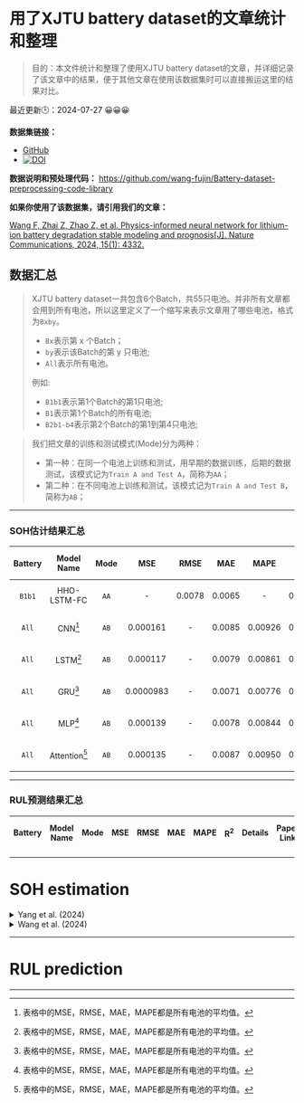 
# 用了XJTU battery dataset的文章统计和整理


> 目的：本文件统计和整理了使用XJTU battery dataset的文章，并详细记录了该文章中的结果，便于其他文章在使用该数据集时可以直接搬运这里的结果对比。

最近更新🕒：2024-07-27 😀😀😀


**数据集链接：**
- [GitHub](https://wang-fujin.github.io/)
- [![DOI](https://zenodo.org/badge/DOI/10.5281/zenodo.10963339.svg)](https://doi.org/10.5281/zenodo.10963339)

**数据说明和预处理代码：**
https://github.com/wang-fujin/Battery-dataset-preprocessing-code-library

**如果你使用了该数据集，请引用我们的文章：**

[Wang F, Zhai Z, Zhao Z, et al. Physics-informed neural network for lithium-ion battery degradation stable modeling and prognosis[J]. Nature Communications, 2024, 15(1): 4332.](https://www.nature.com/articles/s41467-024-48779-z)

## 数据汇总


> XJTU battery dataset一共包含6个Batch，共55只电池。并非所有文章都会用到所有电池，所以这里定义了一个缩写来表示文章用了哪些电池，格式为`Bxby`。
> - `Bx`表示第 x 个Batch；
> - `by`表示该Batch的第 y 只电池;
> - `All`表示所有电池。
> 
> 例如:
> - `B1b1`表示第1个Batch的第1只电池;
> - `B1`表示第1个Batch的所有电池;
> - `B2b1-b4`表示第2个Batch的第1到第4只电池;

> 我们把文章的训练和测试模式(Mode)分为两种：
> - 第一种：在同一个电池上训练和测试，用早期的数据训练，后期的数据测试，该模式记为`Train A and Test A`，简称为`AA`；
> - 第二种：在不同电池上训练和测试，该模式记为`Train A and Test B`，简称为`AB`；

---

### SOH估计结果汇总
| Battery |   Model Name   | Mode |    MSE     |  RMSE   |  MAE   |    MAPE     | R<sup>2</sup> |             Details             | Paper Link | Non-transfer learning | Transfer learning |
|:-------:|:--------------:|:----:|:----------:|:-------:|:------:|:-----------:|:-------------:|:-------------------------------:|:-----:|:-----:|:-----:|
| `B1b1`  |  HHO-LSTM-FC   | `AA` |     -      | 0.0078  | 0.0065 |      -      |    0.9422     | [Yang et al. (2024)](#yang2024) | [link](https://www.mdpi.com/2071-1050/16/15/6316) | ✅ | ✅  |
|  `All`  |    CNN[^1]     | `AB` |  0.000161  | -       | 0.0085 |   0.00926   |    0.9187     | [Wang et al. (2024)](#wang2024) | [link](https://www.sciencedirect.com/science/article/pii/S2352152X23032826?via%3Dihub) | ✅ | ❌  |
|  `All`  |    LSTM[^1]    | `AB` |  0.000117  | -       | 0.0079 |   0.00861   |    0.9407     | [Wang et al. (2024)](#wang2024) | [link](https://www.sciencedirect.com/science/article/pii/S2352152X23032826?via%3Dihub) | ✅ | ❌  |
|  `All`  |    GRU[^1]     | `AB` | 0.0000983  | -       | 0.0071 |   0.00776   |    0.9503     | [Wang et al. (2024)](#wang2024) | [link](https://www.sciencedirect.com/science/article/pii/S2352152X23032826?via%3Dihub) | ✅ | ❌  |
|  `All`  |    MLP[^1]     | `AB` |  0.000139  | -       | 0.0078 |   0.00844   |    0.9331     | [Wang et al. (2024)](#wang2024) | [link](https://www.sciencedirect.com/science/article/pii/S2352152X23032826?via%3Dihub) | ✅ | ❌  |
|  `All`  | Attention[^1]  | `AB` |  0.000135  | -       | 0.0087 |   0.00950   |    0.9317     | [Wang et al. (2024)](#wang2024) | [link](https://www.sciencedirect.com/science/article/pii/S2352152X23032826?via%3Dihub) | ✅ | ❌  |

[^1]: 表格中的MSE，RMSE，MAE，MAPE都是所有电池的平均值。

---

### RUL预测结果汇总
| Battery |   Model Name   | Mode |    MSE     |  RMSE   |  MAE   |    MAPE     | R<sup>2</sup> |             Details             | Paper Link | Non-transfer learning | Transfer learning |
|:-------:|:--------------:|:----:|:----------:|:-------:|:------:|:-----------:|:-------------:|:-------------------------------:|:-----:|:-----:|:-----:|

---

# SOH estimation


<details> 
<summary id="yang2024">
Yang et al. (2024)
</summary>

[Yang G, Wang X, Li R, et al. State of Health Estimation for Lithium-Ion Batteries Based on Transferable Long Short-Term Memory Optimized Using Harris Hawk Algorithm[J]. Sustainability, 2024, 16(15): 6316.](https://www.mdpi.com/2071-1050/16/15/6316)

只用了Batch-1的第1个电池，记为`B1b1`。

文章实现了两种SOH估计模式：
1. 在NASA的B6和B7电池上预训练，然后用B1b1前30%的数据微调，然后再B1b1上测试；
2. 用B1b1的前70%的数据训练，然后在B1b1上测试；

结果：

|                    | RMSE   | MAE    | R2     | 模式  |
| ------------------ | ------ | ------ | ------ | --- |
| HHO-LSTM-FC-TL(B6) | 0.0037 | 0.0029 | 0.9941 | 1   |
| HHO-LSTM-FC-TL(B7) | 0.0034 | 0.0027 | 0.9952 | 1   |
| HHO-LSTM-FC        | 0.0078 | 0.0065 | 0.9422 | 2   |

</details>

<details>
<summary id="wang2024">
Wang et al. (2024)
</summary>

[Wang F, Zhai Z, Liu B, et al. Open access dataset, code library and benchmarking deep learning approaches for state-of-health estimation of lithium-ion batteries[J]. Journal of Energy Storage, 2024, 77: 109884.](https://www.sciencedirect.com/science/article/pii/S2352152X23032826?via%3Dihub)

我们在这篇文章中提供了一个benchmark，测试了5个深度学习模型在3种输入类型（`全部充电数据`、`部分充电数据`、`特征`）和3种归一化方式下的结果。


![具体结果](./Figures/Wang2024-1.jpg)

上面的图片是以`特征`作为输入，`[-1,1]归一化`的情况下5个模型的结果，所有结果都被放大了1000倍。
由于结果太多，我们只展示其中一种结果，其他结果可以查看原文。
</details>

---

# RUL prediction


---

